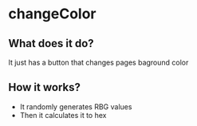 # changeColor
## What does it do?
It just has a button that changes pages baground color
## How it works?
* It randomly generates RBG values
* Then it calculates it to hex
